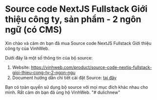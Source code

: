 #  Source code NextJS Fullstack Giới thiệu công ty, sản phẩm - 2 ngôn ngữ (có CMS)

Xin chào và cảm ơn bạn đã mua Source code NextJS Fullstack Giới thiệu công ty của VinhWeb.

Dưới đây là một số thông tin của bộ source:
1. Website: https://vinhweb.com/product/source-code-nextjs-fullstack-gioi-thieu-cong-ty-2-ngon-ngu
2. Document hướng dẫn chi tiết cài đặt Source: [tại đây](https://mango-freesia-da4.notion.site/Doc-Nextjs-Company-Intro-VinhWeb-19074673f5db80e59236c9b8f48814c2)

Bạn có toàn quyền sử dụng bộ source với mọi mục đích khác nhau cho mình.
Rất cảm ơn bạn đã ủng hộ VinhWeb.
"# dulichnew" 
